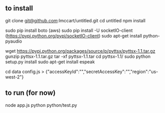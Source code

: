 ## to install

git clone git@github.com:lmccart/untitled.git
cd untitled
npm install

sudo pip install boto (aws)
sudo pip install -U socketIO-client
(https://pypi.python.org/pypi/socketIO-client)
sudo apt-get install python-pyaudio

wget https://pypi.python.org/packages/source/p/pyttsx/pyttsx-1.1.tar.gz
gunzip pyttsx-1.1.tar.gz
tar -xf pyttsx-1.1.tar
cd pyttsx-1.1/
sudo python setup.py install
sudo apt-get install espeak

cd data
config.js > {"accessKeyId":"","secretAccessKey":"","region":"us-west-2"}

## to run (for now)
node app.js
python python/test.py